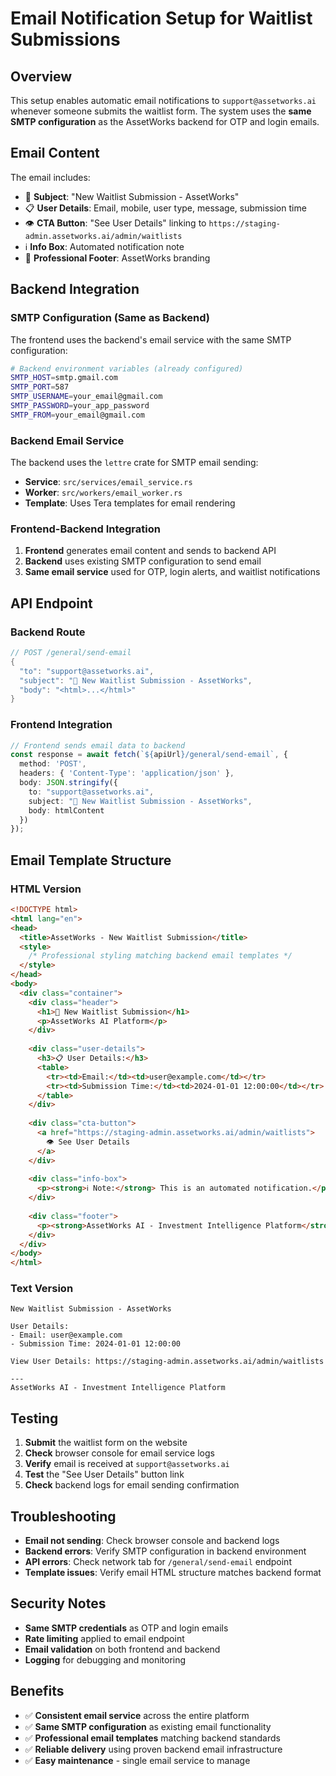 # Email Notification Setup for Waitlist Submissions

## Overview
This setup enables automatic email notifications to `support@assetworks.ai` whenever someone submits the waitlist form. The system uses the **same SMTP configuration** as the AssetWorks backend for OTP and login emails.

## Email Content
The email includes:
- 🎉 **Subject**: "New Waitlist Submission - AssetWorks"
- 📋 **User Details**: Email, mobile, user type, message, submission time
- 👁️ **CTA Button**: "See User Details" linking to `https://staging-admin.assetworks.ai/admin/waitlists`
- ℹ️ **Info Box**: Automated notification note
- 📧 **Professional Footer**: AssetWorks branding

## Backend Integration

### **SMTP Configuration (Same as Backend)**
The frontend uses the backend's email service with the same SMTP configuration:

```bash
# Backend environment variables (already configured)
SMTP_HOST=smtp.gmail.com
SMTP_PORT=587
SMTP_USERNAME=your_email@gmail.com
SMTP_PASSWORD=your_app_password
SMTP_FROM=your_email@gmail.com
```

### **Backend Email Service**
The backend uses the `lettre` crate for SMTP email sending:
- **Service**: `src/services/email_service.rs`
- **Worker**: `src/workers/email_worker.rs`
- **Template**: Uses Tera templates for email rendering

### **Frontend-Backend Integration**
1. **Frontend** generates email content and sends to backend API
2. **Backend** uses existing SMTP configuration to send email
3. **Same email service** used for OTP, login alerts, and waitlist notifications

## API Endpoint

### **Backend Route**
```rust
// POST /general/send-email
{
  "to": "support@assetworks.ai",
  "subject": "🎉 New Waitlist Submission - AssetWorks",
  "body": "<html>...</html>"
}
```

### **Frontend Integration**
```typescript
// Frontend sends email data to backend
const response = await fetch(`${apiUrl}/general/send-email`, {
  method: 'POST',
  headers: { 'Content-Type': 'application/json' },
  body: JSON.stringify({
    to: "support@assetworks.ai",
    subject: "🎉 New Waitlist Submission - AssetWorks",
    body: htmlContent
  })
});
```

## Email Template Structure

### **HTML Version**
```html
<!DOCTYPE html>
<html lang="en">
<head>
  <title>AssetWorks - New Waitlist Submission</title>
  <style>
    /* Professional styling matching backend email templates */
  </style>
</head>
<body>
  <div class="container">
    <div class="header">
      <h1>🎉 New Waitlist Submission</h1>
      <p>AssetWorks AI Platform</p>
    </div>
    
    <div class="user-details">
      <h3>📋 User Details:</h3>
      <table>
        <tr><td>Email:</td><td>user@example.com</td></tr>
        <tr><td>Submission Time:</td><td>2024-01-01 12:00:00</td></tr>
      </table>
    </div>
    
    <div class="cta-button">
      <a href="https://staging-admin.assetworks.ai/admin/waitlists">
        👁️ See User Details
      </a>
    </div>
    
    <div class="info-box">
      <p><strong>ℹ️ Note:</strong> This is an automated notification.</p>
    </div>
    
    <div class="footer">
      <p><strong>AssetWorks AI - Investment Intelligence Platform</strong></p>
    </div>
  </div>
</body>
</html>
```

### **Text Version**
```
New Waitlist Submission - AssetWorks

User Details:
- Email: user@example.com
- Submission Time: 2024-01-01 12:00:00

View User Details: https://staging-admin.assetworks.ai/admin/waitlists

---
AssetWorks AI - Investment Intelligence Platform
```

## Testing
1. **Submit** the waitlist form on the website
2. **Check** browser console for email service logs
3. **Verify** email is received at `support@assetworks.ai`
4. **Test** the "See User Details" button link
5. **Check** backend logs for email sending confirmation

## Troubleshooting
- **Email not sending**: Check browser console and backend logs
- **Backend errors**: Verify SMTP configuration in backend environment
- **API errors**: Check network tab for `/general/send-email` endpoint
- **Template issues**: Verify email HTML structure matches backend format

## Security Notes
- **Same SMTP credentials** as OTP and login emails
- **Rate limiting** applied to email endpoint
- **Email validation** on both frontend and backend
- **Logging** for debugging and monitoring

## Benefits
- ✅ **Consistent email service** across the entire platform
- ✅ **Same SMTP configuration** as existing email functionality
- ✅ **Professional email templates** matching backend standards
- ✅ **Reliable delivery** using proven backend email infrastructure
- ✅ **Easy maintenance** - single email service to manage 